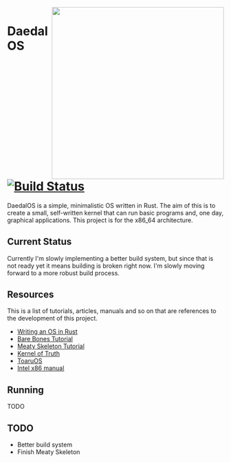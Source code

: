 <img src=http://i.imgur.com/rX08oeR.jpg width=400 align=right>

# DaedalOS [![Build Status](https://travis-ci.org/lovesegfault/daedalos.svg?branch=master)](https://travis-ci.org/lovesegfault/daedalos)

DaedalOS is a simple, minimalistic OS written in Rust. The aim of this is to
create a small, self-written kernel that can run basic programs and, one day,
graphical applications. This project is for the x86_64 architecture.

## Current Status

Currently I'm slowly implementing a better build system, but since that is not
ready yet it means building is broken right now. I'm slowly moving forward to 
a more robust build process.

## Resources

This is a list of tutorials, articles, manuals and so on that are
references to the development of this project.

-   [Writing an OS in Rust][rust]
-   [Bare Bones Tutorial][barebones]
-   [Meaty Skeleton Tutorial][meaty]
-   [Kernel of Truth][kot]
-   [ToaruOS][toaruos]
-   [Intel x86 manual][intel]

## Running

TODO

## TODO

-   Better build system
-   Finish Meaty Skeleton

[rust]: os.phil-opp.com/

[barebones]: http://wiki.osdev.org/C%2B%2B_Bare_Bones

[meaty]: http://wiki.osdev.org/User:Sortie/Meaty_Skeleton

[kot]: https://github.com/iankronquist/kernel-of-truth

[toaruos]: https://github.com/klange/toaruos

[intel]: http://www.intel.com/content/www/us/en/processors/architectures-software-developer-manuals.html
